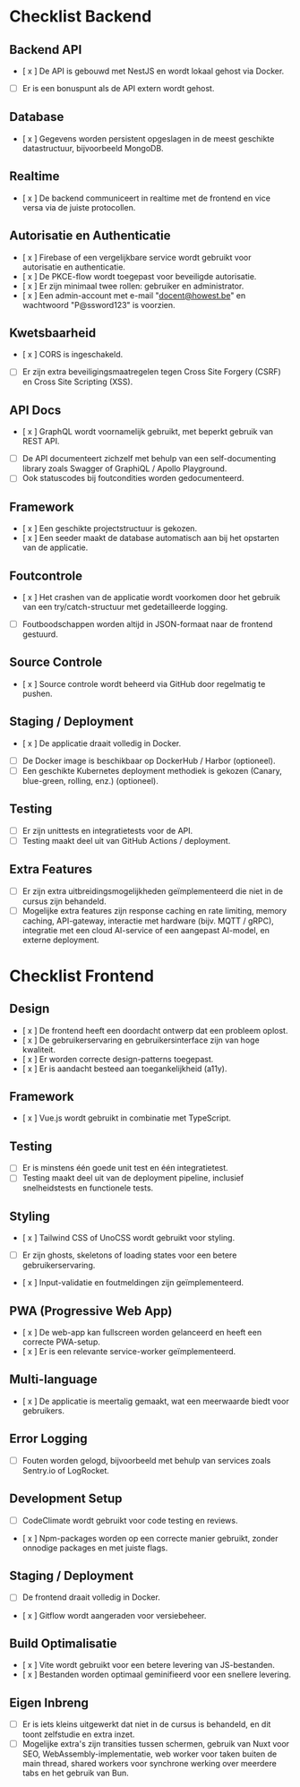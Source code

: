 # Checklist Backend

## Backend API

- [ x ] De API is gebouwd met NestJS en wordt lokaal gehost via Docker.
- [  ] Er is een bonuspunt als de API extern wordt gehost.

## Database

- [ x ] Gegevens worden persistent opgeslagen in de meest geschikte datastructuur, bijvoorbeeld MongoDB.

## Realtime

- [ x ] De backend communiceert in realtime met de frontend en vice versa via de juiste protocollen.

## Autorisatie en Authenticatie

- [ x ] Firebase of een vergelijkbare service wordt gebruikt voor autorisatie en authenticatie.
- [ x ] De PKCE-flow wordt toegepast voor beveiligde autorisatie.
- [ x ] Er zijn minimaal twee rollen: gebruiker en administrator.
- [ x ] Een admin-account met e-mail "docent@howest.be" en wachtwoord "P@ssword123" is voorzien.

## Kwetsbaarheid

- [ x ] CORS is ingeschakeld.
- [  ] Er zijn extra beveiligingsmaatregelen tegen Cross Site Forgery (CSRF) en Cross Site Scripting (XSS).

## API Docs

- [ x ] GraphQL wordt voornamelijk gebruikt, met beperkt gebruik van REST API.
- [  ] De API documenteert zichzelf met behulp van een self-documenting library zoals Swagger of GraphiQL / Apollo Playground.
- [  ] Ook statuscodes bij foutcondities worden gedocumenteerd.

## Framework

- [ x ] Een geschikte projectstructuur is gekozen.
- [ x ] Een seeder maakt de database automatisch aan bij het opstarten van de applicatie.

## Foutcontrole

- [ x ] Het crashen van de applicatie wordt voorkomen door het gebruik van een try/catch-structuur met gedetailleerde logging.
- [  ] Foutboodschappen worden altijd in JSON-formaat naar de frontend gestuurd.

## Source Controle

- [ x ] Source controle wordt beheerd via GitHub door regelmatig te pushen.

## Staging / Deployment

- [ x ] De applicatie draait volledig in Docker.
- [ ] De Docker image is beschikbaar op DockerHub / Harbor (optioneel).
- [  ] Een geschikte Kubernetes deployment methodiek is gekozen (Canary, blue-green, rolling, enz.) (optioneel).

## Testing

- [  ] Er zijn unittests en integratietests voor de API.
- [  ] Testing maakt deel uit van GitHub Actions / deployment.

## Extra Features

- [  ] Er zijn extra uitbreidingsmogelijkheden geïmplementeerd die niet in de cursus zijn behandeld.
- [  ] Mogelijke extra features zijn response caching en rate limiting, memory caching, API-gateway, interactie met hardware (bijv. MQTT / gRPC), integratie met een cloud AI-service of een aangepast AI-model, en externe deployment.

# Checklist Frontend

## Design

- [ x ] De frontend heeft een doordacht ontwerp dat een probleem oplost.
- [ x ] De gebruikerservaring en gebruikersinterface zijn van hoge kwaliteit.
- [ x ] Er worden correcte design-patterns toegepast.
- [ x ] Er is aandacht besteed aan toegankelijkheid (a11y).

## Framework

- [ x ] Vue.js wordt gebruikt in combinatie met TypeScript.

## Testing

- [ ] Er is minstens één goede unit test en één integratietest.
- [ ] Testing maakt deel uit van de deployment pipeline, inclusief snelheidstests en functionele tests.

## Styling

- [ x ] Tailwind CSS of UnoCSS wordt gebruikt voor styling.
- [  ] Er zijn ghosts, skeletons of loading states voor een betere gebruikerservaring.
- [ x ] Input-validatie en foutmeldingen zijn geïmplementeerd.

## PWA (Progressive Web App)

- [ x ] De web-app kan fullscreen worden gelanceerd en heeft een correcte PWA-setup.
- [ x ] Er is een relevante service-worker geïmplementeerd.

## Multi-language

- [ x ] De applicatie is meertalig gemaakt, wat een meerwaarde biedt voor gebruikers.

## Error Logging

- [ ] Fouten worden gelogd, bijvoorbeeld met behulp van services zoals Sentry.io of LogRocket.

## Development Setup

- [ ] CodeClimate wordt gebruikt voor code testing en reviews.
- [ x ] Npm-packages worden op een correcte manier gebruikt, zonder onnodige packages en met juiste flags.

## Staging / Deployment

- [ ] De frontend draait volledig in Docker.
- [ x ] Gitflow wordt aangeraden voor versiebeheer.

## Build Optimalisatie

- [ x ] Vite wordt gebruikt voor een betere levering van JS-bestanden.
- [ x ] Bestanden worden optimaal geminifieerd voor een snellere levering.

## Eigen Inbreng

- [ ] Er is iets kleins uitgewerkt dat niet in de cursus is behandeld, en dit toont zelfstudie en extra inzet.
- [ ] Mogelijke extra's zijn transities tussen schermen, gebruik van Nuxt voor SEO, WebAssembly-implementatie, web worker voor taken buiten de main thread, shared workers voor synchrone werking over meerdere tabs en het gebruik van Bun.